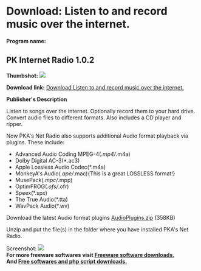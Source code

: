 # Download: Listen to and record music over the internet.

**Program name:**

## PK Internet Radio 1.0.2

  
**Thumbshot:** ![](http://www.freewarefiles.com/screenshot/pkinetradio_md.gif)   
  
**Download link:** [Download Listen to and record music over the internet.](http://freesoftwares.boysofts.com/PK-Internet-Radio_program_22032.html)  
  


**Publisher's Description**  
  


Listen to songs over the internet. Optionally record them to your hard drive. Convert audio files to different formats. Also includes a CD player and ripper. 

Now PKA's Net Radio also supports additional Audio format playback via plugins. These include:

  * Advanced Audio Coding MPEG-4(*.mp4/*.m4a) 
  * Dolby Digital AC-3(*.ac3) 
  * Apple Lossless Audio Codec(*.m4a) 
  * MonkeyA's Audio(*.ape/*.mac){This is a great LOSSLESS format!} 
  * MusePack(*.mpc/*.mpp) 
  * OptimFROG(*.ofs/*.ofr) 
  * Speex(*.spx) 
  * The True Audio(*.tta) 
  * WavPack Audio(*.wv) 

Download the latest Audio format plugins [AudioPlugins.zip](http://206.217.205.73/~dlfreeht/files/PKAudioPlugins.zip) (358KB)

Unzip and put the file(s) in the folder where you have installed PKA's Net Radio. 

  
  
Screenshot: ![](http://www.freewarefiles.com/screenshot/pkinetradio.gif)   
**For more freeware softwares visit [Freeware software downloads.](http://freesoftwares.boysofts.com/)**   
**And [Free softwares and php script downloads.](http://www.boysofts.com/)**

